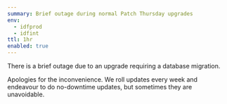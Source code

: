 ```yaml
---
summary: Brief outage during normal Patch Thursday upgrades
env:
  - idfprod
  - idfint
ttl: 1hr  
enabled: true  
---
```


There is a brief outage due to an upgrade requiring a database migration. 

Apologies for the inconvenience. 
We roll updates every week and endeavour to do no-downtime updates, but sometimes they are unavoidable. 
